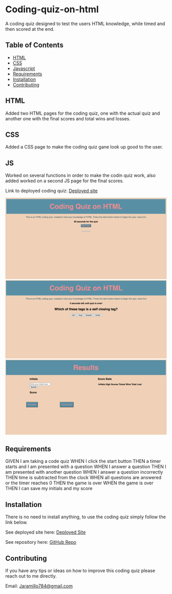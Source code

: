 # Coding-quiz-on-html
A coding quiz designed to test the users HTML knowledge, while timed and then scored at the end.

## Table of Contents

* [HTML](#HTML)
* [CSS](#CSS)
* [Javascript](#JS)
* [Requirements](#Requirements)
* [Installation](#Installation)
* [Contributing](#Contributing)

## HTML
Added two HTML pages for the coding quiz, one with the actual quiz and another one with the final scores and total wins and losses.

## CSS
Added a CSS page to make the coding quiz gane look up good to the user. 


## JS 
Worked on several functions in order to make the codin quiz work, also added worked on a second JS page for the final scores. 

Link to deployed coding quiz: [Deployed site](https://jd-jaramillo.github.io/coding-quiz-on-html/)

![image of game before clicking start](/images/initial-start-of-game.png)
![image of game during countdown](/images/game-during-countdown.png)
![image of final scores page](/images/final-scores.png)

## Requirements
GIVEN I am taking a code quiz
WHEN I click the start button
THEN a timer starts and I am presented with a question
WHEN I answer a question
THEN I am presented with another question
WHEN I answer a question incorrectly
THEN time is subtracted from the clock
WHEN all questions are answered or the timer reaches 0
THEN the game is over
WHEN the game is over
THEN I can save my initials and my score

## Installation

There is no need to install anything, to use the coding quiz simply follow the link below. 

See deployed site here: [Deployed Site](https://jd-jaramillo.github.io/coding-quiz-on-html/)


See repository here: [GitHub Repo](https://github.com/JD-Jaramillo/coding-quiz-on-html)

## Contributing

If you have any tips or ideas on how to improve this coding quiz please reach out to me directly. 

Email: Jaramillo784@gmail.com
